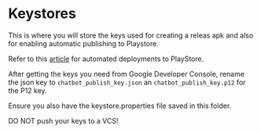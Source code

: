 # Keystores

This is where you will store the keys used for creating a releas apk and also for enabling automatic publishing to Playstore.

Refer to this [article](https://github.com/codepath/android_guides/wiki/Automating-Publishing-to-the-Play-Store) for automated deployments to PlayStore.

After getting the keys you need from Google Developer Console, rename the json key to `chatbot_publish_key.json` an `chatbot_publish_key.p12` for the P12 key.

Ensure you also have the keystore.properties file saved in this folder.

DO NOT push your keys to a VCS!
